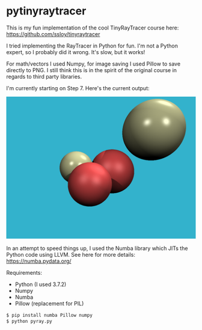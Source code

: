 # pytinyraytracer
This is my fun implementation of the cool TinyRayTracer course here: https://github.com/ssloy/tinyraytracer

I tried implementing the RayTracer in Python for fun. I'm not a Python expert, so I probably did it wrong. It's slow, but it works!

For math/vectors I used Numpy, for image saving I used Pillow to save directly to PNG. I still think this is in the spirit of the original course in regards to third party libraries.

I'm currently starting on Step 7. Here's the current output:

![Output](out.png)

In an attempt to speed things up, I used the Numba library which JITs the Python code using LLVM. See here for more details: https://numba.pydata.org/

Requirements:
* Python (I used 3.7.2)
* Numpy
* Numba
* Pillow (replacement for PIL)

```
$ pip install numba Pillow numpy
$ python pyray.py
```
